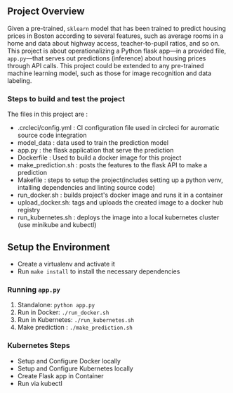 [![<habouche>](https://circleci.com/gh/habouche/ml_microservice_in_kubernetes.svg?style=svg)](https://app.circleci.com/pipelines/github/habouche/ml_microservice_in_kubernetes)

## Project Overview

Given a pre-trained, `sklearn` model that has been trained to predict housing prices in Boston according to several features, such as average rooms in a home and data about highway access, teacher-to-pupil ratios, and so on. This project is about operationalizing a Python flask app—in a provided file, `app.py`—that serves out predictions (inference) about housing prices through API calls. This project could be extended to any pre-trained machine learning model, such as those for image recognition and data labeling.

### Steps to build and test the project

The files in this project are :

* .crcleci/config.yml : CI configuration file used in circleci for auromatic source code integration
* model_data : data used to train the prediction model
* app.py : the flask application that serve the prediction
* Dockerfile : Used to build a docker image for this project
* make_prediction.sh : posts the features to the flask API to make a prediction
* Makefile : steps to setup the project(includes setting up a python venv, intalling dependencies and linting source code)
* run_docker.sh : builds project's docker image and runs it in a container
* upload_docker.sh: tags and uploads the created image to a docker hub registry
* run_kubernetes.sh : deploys the image into a local kubernetes cluster (use minikube and kubectl) 

## Setup the Environment

* Create a virtualenv and activate it
* Run `make install` to install the necessary dependencies

### Running `app.py`

1. Standalone:  `python app.py`
2. Run in Docker:  `./run_docker.sh`
3. Run in Kubernetes:  `./run_kubernetes.sh`
4. Make prediction : `./make_prediction.sh`


### Kubernetes Steps

* Setup and Configure Docker locally
* Setup and Configure Kubernetes locally
* Create Flask app in Container
* Run via kubectl
